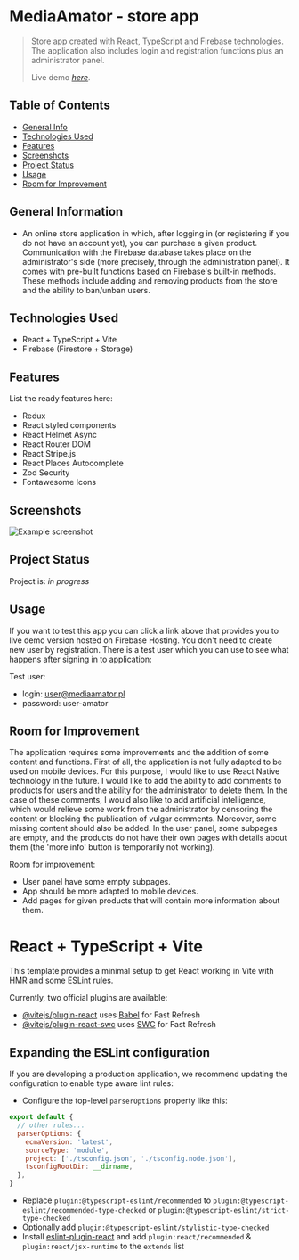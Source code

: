 # MediaAmator - store app
> Store app created with React, TypeScript and Firebase technologies.
> The application also includes login and registration functions plus an administrator panel.
> 
> Live demo [_here_](https://mediaamator-779dd.web.app/). <!-- If you have the project hosted somewhere, include the link here. -->

## Table of Contents
* [General Info](#general-information)
* [Technologies Used](#technologies-used)
* [Features](#features)
* [Screenshots](#screenshots)
* [Project Status](#project-status)
* [Usage](#usage)
* [Room for Improvement](#room-for-improvement)


## General Information
- An online store application in which, after logging in (or registering if you do not have an account yet), you can purchase a given product.
  Communication with the Firebase database takes place on the administrator's side (more precisely, through the administration panel). It comes with pre-built functions based on Firebase's built-in methods. These methods include adding and removing products from the store and the ability
  to ban/unban users.


## Technologies Used
- React + TypeScript + Vite
- Firebase (Firestore + Storage)


## Features
List the ready features here:
- Redux
- React styled components
- React Helmet Async
- React Router DOM
- React Stripe.js
- React Places Autocomplete
- Zod Security
- Fontawesome Icons


## Screenshots
![Example screenshot](https://firebasestorage.googleapis.com/v0/b/mediaamator-779dd.appspot.com/o/mediaamator-screen.jpg?alt=media&token=5a5d2135-d4fc-4668-bd01-4d683e40015c)

## Project Status
Project is: _in progress_


## Usage
If you want to test this app you can click a link above that provides you to live demo version hosted on Firebase Hosting. You don't need to create new user by registration. There is a
test user which you can use to see what happens after signing in to application:

Test user:
- login: user@mediaamator.pl
- password: user-amator


## Room for Improvement
The application requires some improvements and the addition of some content and functions. 
First of all, the application is not fully adapted to be used on mobile devices. For this purpose, I would like to use React Native technology in the future. 
I would like to add the ability to add comments to products for users and the ability for the administrator to delete them.
In the case of these comments, I would also like to add artificial intelligence, which would relieve some work from the administrator by censoring the content or blocking the publication of vulgar comments.
Moreover, some missing content should also be added. In the user panel, some subpages are empty, and the products do not have their own pages with details about them (the 'more info' button is temporarily not working).

Room for improvement:
- User panel have some empty subpages.
- App should be more adapted to mobile devices.
- Add pages for given products that will contain more information about them.

# React + TypeScript + Vite

This template provides a minimal setup to get React working in Vite with HMR and some ESLint rules.

Currently, two official plugins are available:

- [@vitejs/plugin-react](https://github.com/vitejs/vite-plugin-react/blob/main/packages/plugin-react/README.md) uses [Babel](https://babeljs.io/) for Fast Refresh
- [@vitejs/plugin-react-swc](https://github.com/vitejs/vite-plugin-react-swc) uses [SWC](https://swc.rs/) for Fast Refresh

## Expanding the ESLint configuration

If you are developing a production application, we recommend updating the configuration to enable type aware lint rules:

- Configure the top-level `parserOptions` property like this:

```js
export default {
  // other rules...
  parserOptions: {
    ecmaVersion: 'latest',
    sourceType: 'module',
    project: ['./tsconfig.json', './tsconfig.node.json'],
    tsconfigRootDir: __dirname,
  },
}
```

- Replace `plugin:@typescript-eslint/recommended` to `plugin:@typescript-eslint/recommended-type-checked` or `plugin:@typescript-eslint/strict-type-checked`
- Optionally add `plugin:@typescript-eslint/stylistic-type-checked`
- Install [eslint-plugin-react](https://github.com/jsx-eslint/eslint-plugin-react) and add `plugin:react/recommended` & `plugin:react/jsx-runtime` to the `extends` list
